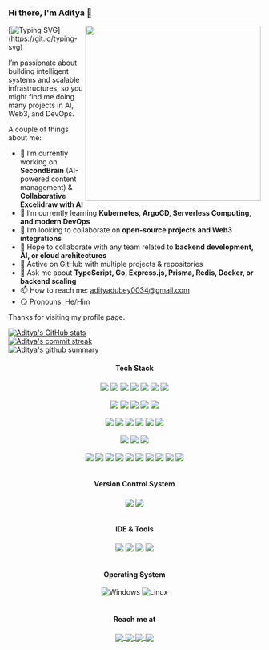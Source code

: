 ### Hi there, I'm Aditya 👋
<img align="right" src="https://64.media.tumblr.com/2d0af9c90d1b1107313cc20bda01548a/tumblr_outwxnanpp1u79o2lo1_1280.gifv" width="350" />

[![Typing SVG](https://readme-typing-svg.demolab.com?font=Fira+Code&pause=1000&color=blue&width=435&height=30&lines=Backend+%26+Scalable+Systems;Full+Stack+Developer;Open+Source+Contributor;)](https://git.io/typing-svg)


I’m passionate about building intelligent systems and scalable infrastructures, so you might find me doing many projects in AI, Web3, and DevOps.

A couple of things about me:

- 🔭 I’m currently working on **SecondBrain** (AI-powered content management) & **Collaborative Excelidraw with AI**  
- 🏅 I’m currently learning **Kubernetes, ArgoCD, Serverless Computing, and modern DevOps**  
- 🧐 I’m looking to collaborate on **open-source projects and Web3 integrations**  
- 🤝 Hope to collaborate with any team related to **backend development, AI, or cloud architectures**  
- 🚀 Active on GitHub with multiple projects & repositories  
- 💬 Ask me about **TypeScript, Go, Express.js, Prisma, Redis, Docker, or backend scaling**  
- 📫 How to reach me: [adityadubey0034@gmail.com](mailto:adityadubey0034@gmail.com)  
- 😏 Pronouns: He/Him  

Thanks for visiting my profile page.

[![Aditya's GitHub stats](https://github-readme-stats.vercel.app/api?username=git-push-aditya&theme=prussian&show_icons=true&count_private=true&hide_border=true)](https://github.com/git-push-aditya)  
[![Aditya's commit streak](https://github-readme-streak-stats.herokuapp.com/?user=git-push-aditya&theme=prussian&hide_border=true)](https://github.com/git-push-aditya)  
[![Aditya's github summary](http://github-profile-summary-cards.vercel.app/api/cards/profile-details?username=git-push-aditya&theme=prussian)](https://github.com/git-push-aditya)

<div align="center">
  <h4>Tech Stack</h4>
  <div>
    <!-- Languages -->
    <img align="center" src="https://img.shields.io/badge/TypeScript-%23007ACC.svg?style=flat&logo=typescript&logoColor=white" />
    <img align="center" src="https://img.shields.io/badge/JavaScript-%23F7DF1E.svg?style=flat&logo=javascript&logoColor=black" />
    <img align="center" src="https://img.shields.io/badge/Go-%2300ADD8.svg?style=flat&logo=go&logoColor=white" />
    <img align="center" src="https://img.shields.io/badge/C++-%2300599C.svg?style=flat&logo=c%2B%2B&logoColor=white" />
    <img align="center" src="https://img.shields.io/badge/Python-%233776AB.svg?style=flat&logo=python&logoColor=white" />
    <img align="center" src="https://img.shields.io/badge/SQL-%23CC2927.svg?style=flat&logo=postgresql&logoColor=white" />
    <img align="center" src="https://img.shields.io/badge/YAML-%23CB171E.svg?style=flat&logo=yaml&logoColor=white" />
  </div>
  <br/>

  <div>
    <!-- Frontend -->
    <img align="center" src="https://img.shields.io/badge/React-%2361DAFB.svg?style=flat&logo=react&logoColor=black" />
    <img align="center" src="https://img.shields.io/badge/Next.js-%23000000.svg?style=flat&logo=next.js&logoColor=white" />
    <img align="center" src="https://img.shields.io/badge/TailwindCSS-%2306B6D4.svg?style=flat&logo=tailwindcss&logoColor=white" />
    <img align="center" src="https://img.shields.io/badge/Recoil-%23006AFF.svg?style=flat&logo=recoil&logoColor=white" />
    <img align="center" src="https://img.shields.io/badge/Framer%20Motion-%23000000.svg?style=flat&logo=framer&logoColor=white" />
  </div>
  <br/>

  <div>
    <!-- Backend -->
    <img align="center" src="https://img.shields.io/badge/Node.js-%23339933.svg?style=flat&logo=node.js&logoColor=white" />
    <img align="center" src="https://img.shields.io/badge/Express.js-%23000000.svg?style=flat&logo=express&logoColor=white" />
    <img align="center" src="https://img.shields.io/badge/Prisma-%2300BFA5.svg?style=flat&logo=prisma&logoColor=white" />
    <img align="center" src="https://img.shields.io/badge/Redis-%23DC382D.svg?style=flat&logo=redis&logoColor=white" />
    <img align="center" src="https://img.shields.io/badge/WebSockets-%23013243.svg?style=flat&logo=socket.io&logoColor=white" />
    <img align="center" src="https://img.shields.io/badge/REST%20APIs-%23007EC6.svg?style=flat&logo=api&logoColor=white" />
  </div>
  <br/>

  <div>
    <!-- Databases -->
    <img align="center" src="https://img.shields.io/badge/PostgreSQL-%234479A1.svg?style=flat&logo=postgresql&logoColor=white" />
    <img align="center" src="https://img.shields.io/badge/MongoDB-%2347A248.svg?style=flat&logo=mongodb&logoColor=white" />
    <img align="center" src="https://img.shields.io/badge/Pinecone-%2300A3E0.svg?style=flat&logo=pinecone&logoColor=white" />
  </div>
  <br/>

  <div>
    <!-- DevOps & Cloud -->
    <img align="center" src="https://img.shields.io/badge/Docker-%232496ED.svg?style=flat&logo=docker&logoColor=white" />
    <img align="center" src="https://img.shields.io/badge/Kubernetes-%23326CE5.svg?style=flat&logo=kubernetes&logoColor=white" />
    <img align="center" src="https://img.shields.io/badge/Nginx-%23009639.svg?style=flat&logo=nginx&logoColor=white" />
    <img align="center" src="https://img.shields.io/badge/AWS-%23FF9900.svg?style=flat&logo=amazonaws&logoColor=white" />
    <img align="center" src="https://img.shields.io/badge/EC2-%2300A1F1.svg?style=flat&logo=amazon-aws&logoColor=white" />
    <img align="center" src="https://img.shields.io/badge/SSH-%23000000.svg?style=flat&logo=ssh&logoColor=white" />
    <img align="center" src="https://img.shields.io/badge/Serverless-%23FF4081.svg?style=flat&logo=serverless&logoColor=white" />
    <img align="center" src="https://img.shields.io/badge/Prometheus-%23E6522C.svg?style=flat&logo=prometheus&logoColor=white" />
    <img align="center" src="https://img.shields.io/badge/Grafana-%23F46800.svg?style=flat&logo=grafana&logoColor=white" />
    <img align="center" src="https://img.shields.io/badge/CI%2FCD-GitHub%20Actions-%232088FF.svg?style=flat&logo=githubactions&logoColor=white" />
  </div>
</div>

<br/>

<div align="center">
  <h4>Version Control System</h4>
  <div>
    <img align="center" src="https://img.shields.io/badge/git-%23F05033.svg?style=flat&logo=git&logoColor=white" />
    <img align="center" src="https://img.shields.io/badge/github-%23121011.svg?style=flat&logo=github&logoColor=white" />
  </div>
</div>
<br/>

<div align="center">
  <h4>IDE & Tools</h4>
  <div>
    <img align="center" src="https://img.shields.io/badge/Visual%20Studio%20Code-0078d7.svg?style=flat&logo=visual-studio-code&logoColor=white" />
    <img align="center" src="https://img.shields.io/badge/Jupyter-F37626?style=flat&logo=jupyter&logoColor=white" />
    <img align="center" src="https://img.shields.io/badge/Docker-%232496ED.svg?style=flat&logo=docker&logoColor=white" />
    <img align="center" src="https://img.shields.io/badge/Kubernetes-%23326CE5.svg?style=flat&logo=kubernetes&logoColor=white" />
  </div>
</div>
<br/>

<div align="center">
  <h4>Operating System</h4>
  <div>
      <img alt="Windows" src="https://img.shields.io/badge/Windows-0078D6?logo=windows&logoColor=white&style=flat" />
      <img alt="Linux" src="https://img.shields.io/badge/Linux-FCC624?logo=linux&logoColor=black&style=flat" />
  </div>
</div>
<br/>

<div align="center">
  <h4>Reach me at</h4>
  <a href="mailto:adityadubey0034@gmail.com">
    <img align="center" src="https://img.shields.io/badge/Gmail-D14836?style=flat&logo=gmail&logoColor=white" />
  </a>
  <a href="https://www.linkedin.com/in/aditya-dubey-ba9a78288/">
    <img align="center" src="https://img.shields.io/badge/linkedin-%230077B5.svg?style=flat&logo=linkedin&logoColor=white" />
  </a>
  <a href="https://github.com/git-push-aditya">
    <img align="center" src="https://img.shields.io/badge/GitHub-%23121011.svg?style=flat&logo=github&logoColor=white" />
  </a>
  <a href="https://x.com/AdityaDtwt">
    <img align="center" src="https://img.shields.io/badge/Twitter-%231DA1F2.svg?style=flat&logo=Twitter&logoColor=white" />
  </a>
</div>
